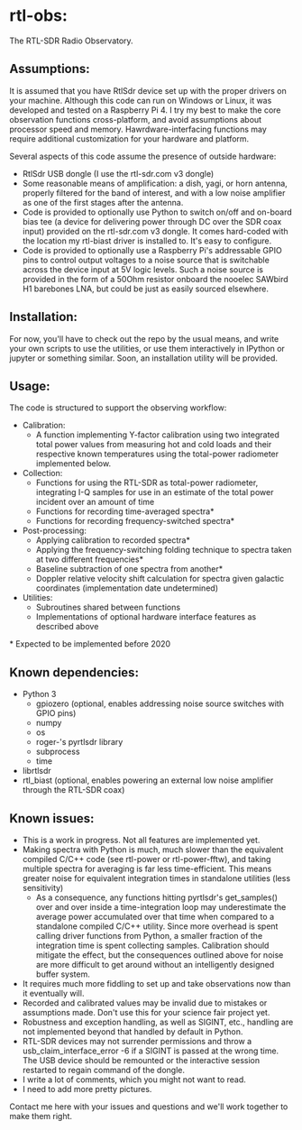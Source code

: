 # rtl-obs:
The RTL-SDR Radio Observatory.

## Assumptions:

It is assumed that you have RtlSdr device set up with the proper drivers on your machine. Although this code can run on Windows or Linux, it was developed and tested on a Raspberry Pi 4. I try my best to make the core observation functions cross-platform, and avoid assumptions about processor speed and memory. Hawrdware-interfacing functions may require additional customization for your hardware and platform.

Several aspects of this code assume the presence of outside hardware:
- RtlSdr USB dongle (I use the rtl-sdr.com v3 dongle)
- Some reasonable means of amplification: a dish, yagi, or horn antenna, properly filtered for the band of interest, and with a low noise amplifier as one of the first stages after the antenna.
- Code is provided to optionally use Python to switch on/off and on-board bias tee (a device for delivering power through DC over the SDR coax input) provided on the rtl-sdr.com v3 dongle. It comes hard-coded with the location my rtl-biast driver is installed to. It's easy to configure.
- Code is provided to optionally use a Raspberry Pi's addressable GPIO pins to control output voltages to a noise source that is switchable across the device input at 5V logic levels. Such a noise source is provided in the form of a 50Ohm resistor onboard the nooelec SAWbird H1 barebones LNA, but could be just as easily sourced elsewhere.

## Installation:
For now, you'll have to check out the repo by the usual means, and write your own scripts to use the utilities, or use them interactively in IPython or jupyter or something similar. Soon, an installation utility will be provided.

## Usage:
The code is structured to support the observing workflow:
- Calibration:
  - A function implementing Y-factor calibration using two integrated total power values from measuring hot and cold loads and their respective known temperatures using the total-power radiometer implemented below.
- Collection:
  - Functions for using the RTL-SDR as total-power radiometer, integrating I-Q samples for use in an estimate of the total power incident over an amount of time
  - Functions for recording time-averaged spectra*
  - Functions for recording frequency-switched spectra*
- Post-processing:
  - Applying calibration to recorded spectra*
  - Applying the frequency-switching folding technique to spectra taken at two different frequencies*
  - Baseline subtraction of one spectra from another*
  - Doppler relative velocity shift calculation for spectra given galactic coordinates (implementation date undetermined)
- Utilities:
  - Subroutines shared between functions
  - Implementations of optional hardware interface features as described above

\* Expected to be implemented before 2020

## Known dependencies:
- Python 3
  - gpiozero (optional, enables addressing noise source switches with GPIO pins)
  - numpy
  - os
  - roger-'s pyrtlsdr library
  - subprocess
  - time
- librtlsdr
- rtl_biast (optional, enables powering an external low noise amplifier through the RTL-SDR coax)

## Known issues:
- This is a work in progress. Not all features are implemented yet.
- Making spectra with Python is much, much slower than the equivalent compiled C/C++ code (see rtl-power or rtl-power-fftw), and taking multiple spectra for averaging is far less time-efficient. This means greater noise for equivalent integration times in standalone utilities (less sensitivity)
  - As a consequence, any functions hitting pyrtlsdr's get_samples() over and over inside a time-integration loop may underestimate the average power accumulated over that time when compared to a standalone compiled C/C++ utility. Since more overhead is spent calling driver functions from Python, a smaller fraction of the integration time is spent collecting samples. Calibration should mitigate the effect, but the consequences outlined above for noise are more difficult to get around without an intelligently designed buffer system.
- It requires much more fiddling to set up and take observations now than it eventually will. 
- Recorded and calibrated values may be invalid due to mistakes or assumptions made. Don't use this for your science fair project yet.
- Robustness and exception handling, as well as SIGINT, etc., handling are not implemented beyond that handled by default in Python. 
- RTL-SDR devices may not surrender permissions and throw a usb_claim_interface_error -6 if a SIGINT is passed at the wrong time. The USB device should be remounted or the interactive session restarted to regain command of the dongle.
- I write a lot of comments, which you might not want to read.
- I need to add more pretty pictures.

Contact me here with your issues and questions and we'll work together to make them right. 
